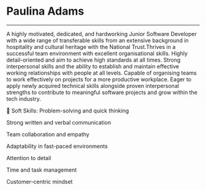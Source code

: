 #                                                     Paulina Adams 

---
A highly motivated, dedicated, and hardworking Junior Software Developer with a wide range of transferable skills from an extensive background in hospitality and cultural heritage with the National Trust.Thrives in a successful team environment with excellent organisational skills. Highly detail-oriented and aim to achieve high standards at all times. Strong interpersonal skills and the ability to establish and maintain effective working relationships with people at all levels. Capable of organising teams to work effectively on projects for a more productive workplace. 
Eager to apply newly acquired technical skills alongside proven interpersonal strengths to contribute to meaningful software projects and grow within the tech industry.


💬 Soft Skills:
Problem-solving and quick thinking

Strong written and verbal communication

Team collaboration and empathy

Adaptability in fast-paced environments

Attention to detail

Time and task management

Customer-centric mindset
